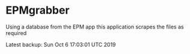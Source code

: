 # EPMgrabber
Using a database from the EPM app this application scrapes the files as required


Latest backup: Sun Oct 6 17:03:01 UTC 2019

